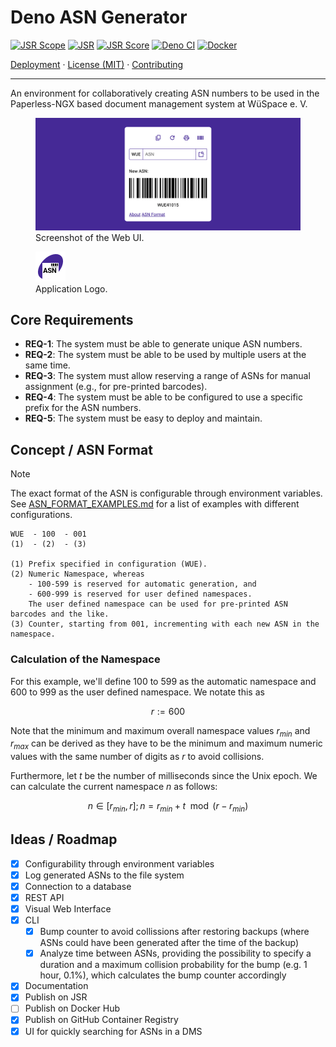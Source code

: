 # Deno ASN Generator

[![JSR Scope](https://jsr.io/badges/@wuespace)](https://jsr.io/@wuespace)
[![JSR](https://jsr.io/badges/@wuespace/asn-generator)](https://jsr.io/@wuespace/asn-generator)
[![JSR Score](https://jsr.io/badges/@wuespace/asn-generator/score)](https://jsr.io/@wuespace/asn-generator)
[![Deno CI](https://github.com/wuespace/deno-asn-generator/actions/workflows/deno-ci.yml/badge.svg)](https://github.com/wuespace/deno-asn-generator/actions/workflows/deno-ci.yml)
[![Docker](https://github.com/wuespace/deno-asn-generator/actions/workflows/docker-publish.yml/badge.svg)](https://github.com/wuespace/deno-asn-generator/actions/workflows/docker-publish.yml)

[Deployment](DEPLOY.md) · [License (MIT)](./LICENSE) ·
[Contributing](./CONTRIBUTING.md)

---

An environment for collaboratively creating ASN numbers to be used in the
Paperless-NGX based document management system at WüSpace e. V.

<figure>
<img src="screenshot.png" alt="Screenshot. UI in the center. At the top, there are buttons to copy, regenerate, print, and download the ASN barcode. Below that, there is a search bar. Below that, text: New ASN. A barcode with an ASN." />
<figcaption>Screenshot of the Web UI.</figcaption>
</figure>

<figure>
<img src="static/asn-generator-logo.png" alt="Diagonal purple ellipse. In it, a page with a barcode on the top-right hand corner and the letters A S N in the middle." />
<figcaption>Application Logo.</figcaption>
</figure>

## Core Requirements

- **REQ-1**: The system must be able to generate unique ASN numbers.
- **REQ-2**: The system must be able to be used by multiple users at the same
  time.
- **REQ-3**: The system must allow reserving a range of ASNs for manual
  assignment (e.g., for pre-printed barcodes).
- **REQ-4**: The system must be able to be configured to use a specific prefix
  for the ASN numbers.
- **REQ-5**: The system must be easy to deploy and maintain.

## Concept / ASN Format

> [!NOTE]
> The exact format of the ASN is configurable through environment variables. See
> [ASN_FORMAT_EXAMPLES.md](./ASN_FORMAT_EXAMPLES.md) for a list of examples with
> different configurations.

```text
WUE  - 100  - 001
(1)  - (2)  - (3)

(1) Prefix specified in configuration (WUE).
(2) Numeric Namespace, whereas
    - 100-599 is reserved for automatic generation, and
    - 600-999 is reserved for user defined namespaces.
    The user defined namespace can be used for pre-printed ASN barcodes and the like.
(3) Counter, starting from 001, incrementing with each new ASN in the namespace.
```

### Calculation of the Namespace

For this example, we'll define $100$ to $599$ as the automatic namespace and
$600$ to $999$ as the user defined namespace. We notate this as

$$ r:=600 $$

Note that the minimum and maximum overall namespace values $r_{min}$ and
$r_{max}$ can be derived as they have to be the minimum and maximum numeric
values with the same number of digits as $r$ to avoid collisions.

Furthermore, let $t$ be the number of milliseconds since the Unix epoch. We can
calculate the current namespace $n$ as follows:

$$ n \in [r_{min}, r]; n = r_{min} + t \mod (r - r_{min}) $$

## Ideas / Roadmap

- [x] Configurability through environment variables
- [x] Log generated ASNs to the file system
- [x] Connection to a database
- [x] REST API
- [x] Visual Web Interface
- [x] CLI
  - [x] Bump counter to avoid collissions after restoring backups (where ASNs
        could have been generated after the time of the backup)
  - [x] Analyze time between ASNs, providing the possibility to specify a
        duration and a maximum collision probability for the bump (e.g. 1 hour,
        0.1%), which calculates the bump counter accordingly
- [x] Documentation
- [x] Publish on JSR
- [ ] Publish on Docker Hub
- [x] Publish on GitHub Container Registry
- [x] UI for quickly searching for ASNs in a DMS
